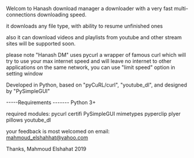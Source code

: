 Welcom to Hanash download manager a downloader with a very fast multi-connections downloading speed.

it downloads any file type, with ability to resume unfinished ones

also it can download videos and playlists from youtube and other stream sites will be supported soon.

please note "Hanash DM" uses pycurl a wrapper of famous curl which will try to use your max internet speed and will leave no internet to other applications on the same network, you can use "limit speed" option in setting window 

Developed in Python, based on "pyCuRL/curl", "youtube_dl", and designed by "PySimpleGUI"



-----Requirements -------
Python 3+

required modules:
pycurl
certifi
PySimpleGUI
mimetypes
pyperclip
plyer
pillows
youtube_dl


your feedback is most welcomed on 
email: mahmoud_elshahhat@yahoo.com

Thanks,
Mahmoud Elshahat 
2019
